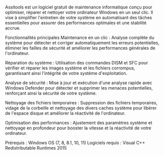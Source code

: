 Assitools est un logiciel gratuit de maintenance informatique conçu pour optimiser, réparer et nettoyer votre ordinateur Windows en un seul clic. Il vise à simplifier l'entretien de votre système en automatisant des tâches essentielles pour assurer des performances optimales et une stabilité accrue.

Fonctionnalités principales
Maintenance en un clic : Analyse complète du système pour détecter et corriger automatiquement les erreurs potentielles, éliminer les failles de sécurité et améliorer les performances générales de l'ordinateur.

Réparation du système : Utilisation des commandes DISM et SFC pour vérifier et réparer les images système et les fichiers corrompus, garantissant ainsi l'intégrité de votre système d'exploitation.

Analyse de sécurité : Mise à jour et exécution d'une analyse rapide avec Windows Defender pour détecter et supprimer les menaces potentielles, renforçant ainsi la sécurité de votre système.

Nettoyage des fichiers temporaires : Suppression des fichiers temporaires, vidage de la corbeille et nettoyage des divers caches système pour libérer de l'espace disque et améliorer la réactivité de l'ordinateur.

Optimisation des performances : Ajustement des paramètres système et nettoyage en profondeur pour booster la vitesse et la réactivité de votre ordinateur.

Prérequis : Windows OS (7, 8, 8.1, 10, 11)
Logiciels requis : Visual C++ Redistributable Runtimes 2015
